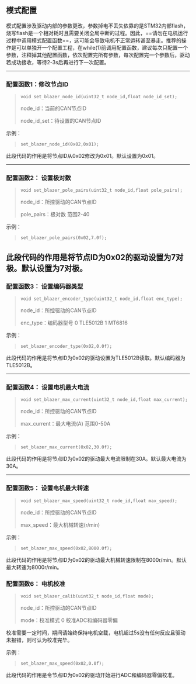 ## 模式配置

​		模式配置涉及驱动内部的参数更改，参数掉电不丢失依靠的是STM32内部flash，烧写flash是一个相对耗时且需要关闭全局中断的过程。因此，==请勿在电机运行过程中调用模式配置函数==，这可能会导致电机不正常运转甚至暴走。推荐的操作是可以单独开一个配置工程，在while(1)前调用配置函数，建议每次只配置一个参数，注释掉其他配置函数，依次配置完所有参数，每次配置完一个参数后，驱动若成功接收，等待2-3s后再进行下一次配置。

------

### **配置函数1：修改节点ID**

> ```
> void set_blazer_node_id(uint32_t node_id,float node_id_set);
> ```
>
> node_id：当前的CAN节点ID
>
> node_id_set：待设置的CAN节点ID

示例：

> ```
> set_blazer_node_id(0x02,0x01);
> ```

此段代码的作用是将节点ID从0x02修改为0x01。默认设置为0x01。

------

### **配置函数2： 设置极对数**

> ```
> void set_blazer_pole_pairs(uint32_t node_id,float pole_pairs);
> ```
>
> node_id：所控驱动的CAN节点ID
>
> pole_pairs：极对数 范围2-40

示例：

> ```
> set_blazer_pole_pairs(0x02,7.0f);
> ```

此段代码的作用是将节点ID为0x02的驱动设置为7对极。默认设置为7对极。
------

### **配置函数3： 设置编码器类型**

> ```
> void set_blazer_encoder_type(uint32_t node_id,float enc_type);
> ```
>
> node_id：所控驱动的CAN节点ID
>
> enc_type：编码器型号 0 TLE5012B 1 MT6816

示例：

> ```
> set_blazer_encoder_type(0x02,0.0f);
> ```

此段代码的作用是将节点ID为0x02的驱动设置为TLE5012B读取。默认编码器为TLE5012B。

------

### **配置函数4： 设置电机最大电流**

> ```
> void set_blazer_max_current(uint32_t node_id,float max_current);
> ```
>
> node_id：所控驱动的CAN节点ID
>
> max_current：最大电流(A) 范围0-50A  

示例：

> ```
> set_blazer_max_current(0x02,30.0f);
> ```

此段代码的作用是将节点ID为0x02的驱动最大电流限制在30A。默认最大电流为30A。

------

### **配置函数5： 设置电机最大转速**

> ```
> void set_blazer_max_speed(uint32_t node_id,float max_speed);
> ```
>
> node_id：所控驱动的CAN节点ID
>
> max_speed：最大机械转速(r/min) 

示例：

> ```
> set_blazer_max_speed(0x02,8000.0f);
> ```

此段代码的作用是将节点ID为0x02的驱动最大机械转速限制在8000r/min。默认最大转速为8000r/min。

### **配置函数6： 电机校准**

> ```
> void set_blazer_calib(uint32_t node_id,float mode);
> ```
>
> node_id：所控驱动的CAN节点ID
>
> mode：校准模式 0 校准ADC和编码器零偏

校准需要一定时间，期间请始终保持电机空载，电机超过5s没有任何反应且驱动未报错，则可认为校准完毕。

示例：

> ```
> set_blazer_max_speed(0x02,0.0f);
> ```

此段代码的作用是令节点ID为0x02的驱动开始进行ADC和编码器零偏校准。